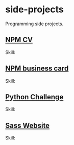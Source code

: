 # side-projects
Programming side projects.

## [NPM CV](https://github.com/shpatrickguo/side-projects/tree/main/NPM%20CV)
Skill:

## [NPM business card](https://github.com/shpatrickguo/side-projects/tree/main/NPM%20business%20card)
Skill:

## [Python Challenge]()
Skill:

## [Sass Website](https://github.com/shpatrickguo/side-projects/tree/main/Sass%20Website)
Skill:

